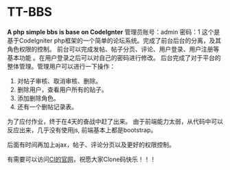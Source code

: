 # TT-BBS
**A php simple bbs is base on CodeIgnter**
管理员账号：admin 
密码：1
这个是基于CodeIgniter php框架的一个简单的论坛系统。完成了前台后台的分离，及其角色权限的控制。
前台可以完成发帖、帖子分页、评论、用户登录、用户注册等基本功能 。在用户登录之后可以对自己的密码进行修改。
后台完成了对于平台的整体管理。管理用户可以进行一下操作：
1.	对帖子审核、取消审核、删除。
2.	删除用户，查看用户所有的贴子。
3.	添加删除角色。
4.	还有一个删帖记录表。

为了应付作业，终于在4天的奋战中赶了出来。
由于前端能力太弱，从代码中可以反应出来，几乎没有使用js,
前端基本上都是bootstrap。

后面有时间再加上ajax，帖子、评论分页以及更好的权限控制。

有需要可以访问[CI的官网](http://codeigniter.org.cn/user_guide/)，祝愿大家Clone码快乐！！！

